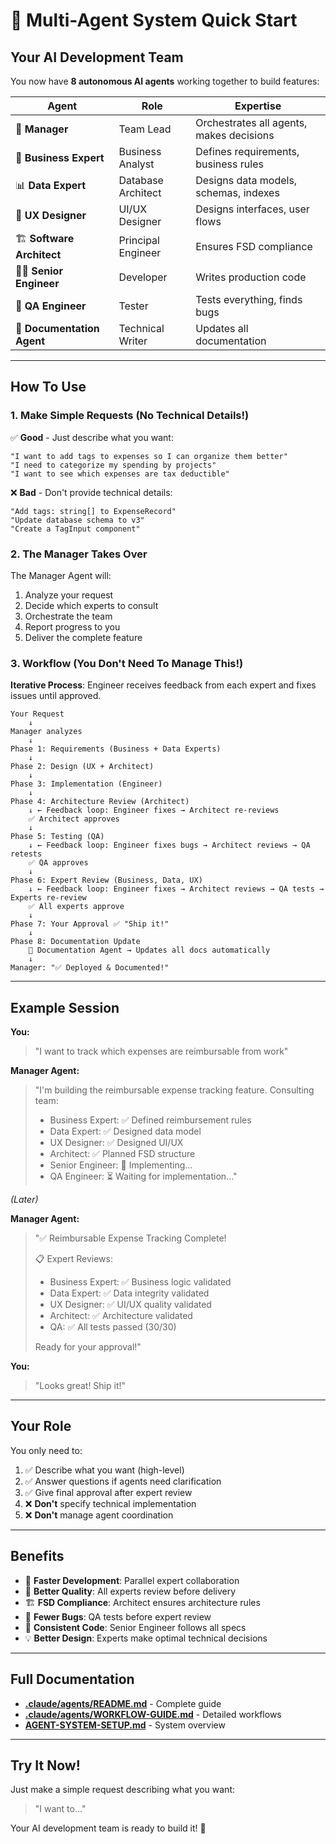 # 🚀 Multi-Agent System Quick Start

## Your AI Development Team

You now have **8 autonomous AI agents** working together to build features:

| Agent | Role | Expertise |
|-------|------|-----------|
| 🎯 **Manager** | Team Lead | Orchestrates all agents, makes decisions |
| 💼 **Business Expert** | Business Analyst | Defines requirements, business rules |
| 📊 **Data Expert** | Database Architect | Designs data models, schemas, indexes |
| 🎨 **UX Designer** | UI/UX Designer | Designs interfaces, user flows |
| 🏗️ **Software Architect** | Principal Engineer | Ensures FSD compliance |
| 👨‍💻 **Senior Engineer** | Developer | Writes production code |
| 🧪 **QA Engineer** | Tester | Tests everything, finds bugs |
| 📝 **Documentation Agent** | Technical Writer | Updates all documentation |

---

## How To Use

### 1. Make Simple Requests (No Technical Details!)

✅ **Good** - Just describe what you want:
```
"I want to add tags to expenses so I can organize them better"
"I need to categorize my spending by projects"
"I want to see which expenses are tax deductible"
```

❌ **Bad** - Don't provide technical details:
```
"Add tags: string[] to ExpenseRecord"
"Update database schema to v3"
"Create a TagInput component"
```

### 2. The Manager Takes Over

The Manager Agent will:
1. Analyze your request
2. Decide which experts to consult
3. Orchestrate the team
4. Report progress to you
5. Deliver the complete feature

### 3. Workflow (You Don't Need To Manage This!)

**Iterative Process**: Engineer receives feedback from each expert and fixes issues until approved.

```
Your Request
    ↓
Manager analyzes
    ↓
Phase 1: Requirements (Business + Data Experts)
    ↓
Phase 2: Design (UX + Architect)
    ↓
Phase 3: Implementation (Engineer)
    ↓
Phase 4: Architecture Review (Architect)
    ↓ ← Feedback loop: Engineer fixes → Architect re-reviews
    ✅ Architect approves
    ↓
Phase 5: Testing (QA)
    ↓ ← Feedback loop: Engineer fixes bugs → Architect reviews → QA retests
    ✅ QA approves
    ↓
Phase 6: Expert Review (Business, Data, UX)
    ↓ ← Feedback loop: Engineer fixes → Architect reviews → QA tests → Experts re-review
    ✅ All experts approve
    ↓
Phase 7: Your Approval ✅ "Ship it!"
    ↓
Phase 8: Documentation Update
    📝 Documentation Agent → Updates all docs automatically
    ↓
Manager: "✅ Deployed & Documented!"
```

---

## Example Session

**You:**
> "I want to track which expenses are reimbursable from work"

**Manager Agent:**
> "I'm building the reimbursable expense tracking feature. Consulting team:
> - Business Expert: ✅ Defined reimbursement rules
> - Data Expert: ✅ Designed data model
> - UX Designer: ✅ Designed UI/UX
> - Architect: ✅ Planned FSD structure
> - Senior Engineer: 🔄 Implementing...
> - QA Engineer: ⏳ Waiting for implementation..."

*(Later)*

**Manager Agent:**
> "✅ Reimbursable Expense Tracking Complete!
>
> 📋 Expert Reviews:
> - Business Expert: ✅ Business logic validated
> - Data Expert: ✅ Data integrity validated
> - UX Designer: ✅ UI/UX quality validated
> - Architect: ✅ Architecture validated
> - QA: ✅ All tests passed (30/30)
>
> Ready for your approval!"

**You:**
> "Looks great! Ship it!"

---

## Your Role

You only need to:
1. ✅ Describe what you want (high-level)
2. ✅ Answer questions if agents need clarification
3. ✅ Give final approval after expert review
4. ❌ **Don't** specify technical implementation
5. ❌ **Don't** manage agent coordination

---

## Benefits

- 🚀 **Faster Development**: Parallel expert collaboration
- 🎯 **Better Quality**: All experts review before delivery
- 🏗️ **FSD Compliance**: Architect ensures architecture rules
- 🧪 **Fewer Bugs**: QA tests before expert review
- 📐 **Consistent Code**: Senior Engineer follows all specs
- 💡 **Better Design**: Experts make optimal technical decisions

---

## Full Documentation

- **[.claude/agents/README.md](.claude/agents/README.md)** - Complete guide
- **[.claude/agents/WORKFLOW-GUIDE.md](.claude/agents/WORKFLOW-GUIDE.md)** - Detailed workflows
- **[AGENT-SYSTEM-SETUP.md](AGENT-SYSTEM-SETUP.md)** - System overview

---

## Try It Now!

Just make a simple request describing what you want:

> "I want to..."

Your AI development team is ready to build it! 🎉
